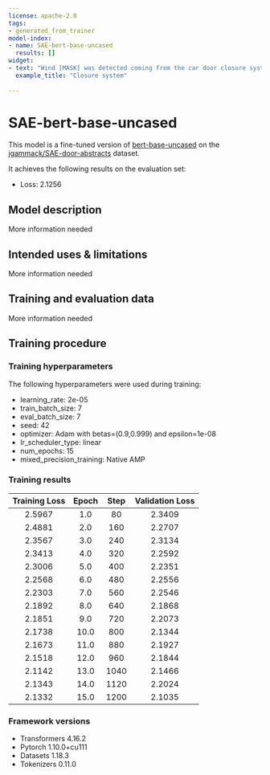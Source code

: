 ```yaml
---
license: apache-2.0
tags:
- generated_from_trainer
model-index:
- name: SAE-bert-base-uncased
  results: []
widget:
- text: "Wind [MASK] was detected coming from the car door closure system."
  example_title: "Closure system"
 
---
```


<!-- This model card has been generated automatically according to the information the Trainer had access to. You
should probably proofread and complete it, then remove this comment. -->

# SAE-bert-base-uncased

This model is a fine-tuned version of [bert-base-uncased](https://huggingface.co/bert-base-uncased) on the [jgammack/SAE-door-abstracts](https://huggingface.co/datasets/jgammack/SAE-door-abstracts) dataset.

It achieves the following results on the evaluation set:
- Loss: 2.1256

## Model description

More information needed

## Intended uses & limitations

More information needed

## Training and evaluation data

More information needed

## Training procedure

### Training hyperparameters

The following hyperparameters were used during training:
- learning_rate: 2e-05
- train_batch_size: 7
- eval_batch_size: 7
- seed: 42
- optimizer: Adam with betas=(0.9,0.999) and epsilon=1e-08
- lr_scheduler_type: linear
- num_epochs: 15
- mixed_precision_training: Native AMP

### Training results

| Training Loss | Epoch | Step | Validation Loss |
|:-------------:|:-----:|:----:|:---------------:|
| 2.5967        | 1.0   | 80   | 2.3409          |
| 2.4881        | 2.0   | 160  | 2.2707          |
| 2.3567        | 3.0   | 240  | 2.3134          |
| 2.3413        | 4.0   | 320  | 2.2592          |
| 2.3006        | 5.0   | 400  | 2.2351          |
| 2.2568        | 6.0   | 480  | 2.2556          |
| 2.2303        | 7.0   | 560  | 2.2546          |
| 2.1892        | 8.0   | 640  | 2.1868          |
| 2.1851        | 9.0   | 720  | 2.2073          |
| 2.1738        | 10.0  | 800  | 2.1344          |
| 2.1673        | 11.0  | 880  | 2.1927          |
| 2.1518        | 12.0  | 960  | 2.1844          |
| 2.1142        | 13.0  | 1040 | 2.1466          |
| 2.1343        | 14.0  | 1120 | 2.2024          |
| 2.1332        | 15.0  | 1200 | 2.1035          |


### Framework versions

- Transformers 4.16.2
- Pytorch 1.10.0+cu111
- Datasets 1.18.3
- Tokenizers 0.11.0
